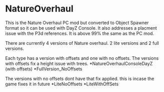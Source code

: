 # NatureOverhaul
This is the Nature Overhaul PC mod but converted to Object Spawner format so it can be used with DayZ Console. It also addresses a placment issue with the P3d references. It is above 99% the same as the PC mod.

There are currently 4 versions of Nature overhaul.
2 lite versions and 2 full versions. 


Each type has a version with offsets and one with no offsets. 
The versions with offsets fix a height issue with trees. 
*NatureOverhaulConsoleDayZ (with offsets)
*FullVersion_NoOffsets

The versions with no offsets dont have that fix applied. this is incase the game fixes it in future
*LiteNoOffsets
*LiteWithOffSets
